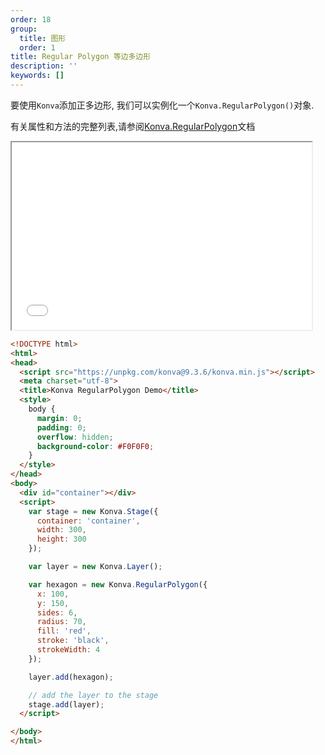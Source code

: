 ```yaml
---
order: 18
group:
  title: 图形
  order: 1
title: Regular Polygon 等边多边形
description: ''
keywords: []
---
```


要使用`Konva`添加正多边形, 我们可以实例化一个`Konva.RegularPolygon()`对象.

有关属性和方法的完整列表,请参阅<a href="https://konvajs.github.io/api/Konva.RegularPolygon.html" target="__blank" >Konva.RegularPolygon</a>文档


<iframe src="/downloads/code/shapes/RegularPolygon.html" style="width: 50vw; height: 300px;"></iframe>

```html
<!DOCTYPE html>
<html>
<head>
  <script src="https://unpkg.com/konva@9.3.6/konva.min.js"></script>
  <meta charset="utf-8">
  <title>Konva RegularPolygon Demo</title>
  <style>
    body {
      margin: 0;
      padding: 0;
      overflow: hidden;
      background-color: #F0F0F0;
    }
  </style>
</head>
<body>
  <div id="container"></div>
  <script>
    var stage = new Konva.Stage({
      container: 'container',
      width: 300,
      height: 300
    });

    var layer = new Konva.Layer();

    var hexagon = new Konva.RegularPolygon({
      x: 100,
      y: 150,
      sides: 6,
      radius: 70,
      fill: 'red',
      stroke: 'black',
      strokeWidth: 4
    });

    layer.add(hexagon);

    // add the layer to the stage
    stage.add(layer);
  </script>

</body>
</html>
```